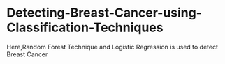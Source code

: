 # Detecting-Breast-Cancer-using-Classification-Techniques

Here,Random Forest Technique and Logistic Regression is used to detect Breast Cancer
